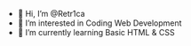 - 👋 Hi, I’m @Retr1ca
- 👀 I’m interested in Coding Web Development
- 🌱 I’m currently learning Basic HTML & CSS
<!---
Retr1ca/Retr1ca is a ✨ special ✨ repository because its `README.md` (this file) appears on your GitHub profile.
You can click the Preview link to take a look at your changes.
--->
